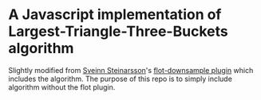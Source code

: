 # A Javascript implementation of Largest-Triangle-Three-Buckets algorithm

Slightly modified from [Sveinn Steinarsson](https://github.com/sveinn-steinarsson)'s [flot-downsample plugin](https://github.com/sveinn-steinarsson/flot-downsample) which includes the algorithm. The purpose of this repo is to simply include algorithm without the flot plugin.